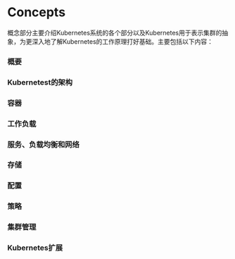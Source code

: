# Concepts

概念部分主要介绍Kubernetes系统的各个部分以及Kubernetes用于表示集群的抽象，为更深入地了解Kubernetes的工作原理打好基础。主要包括以下内容：
### 概要

### Kubernetest的架构

### 容器

### 工作负载

### 服务、负载均衡和网络

### 存储

### 配置

### 策略

### 集群管理

### Kubernetes扩展

